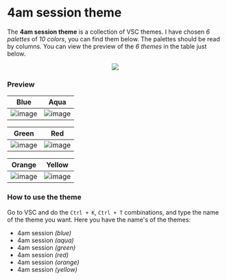 # 4am session theme

The **4am session theme** is a collection of VSC themes. I have chosen *6 palettes* of *10 colors*, you can find them below. The palettes should be read by columns. You can view the preview of the *6 themes* in the table just below.

<p align="center"><img src="https://user-images.githubusercontent.com/73474137/194851524-3543d12a-64dc-4782-9ac2-05b5affb1f84.png"></p>

### Preview

| Blue | Aqua |
| - | - |
| ![image](https://user-images.githubusercontent.com/73474137/194817284-520474cd-3b18-4f5e-baca-8e11d1c79e07.png) | ![image](https://user-images.githubusercontent.com/73474137/194822443-65259bd0-06b8-4755-9ad1-2837c1002b3b.png) |

| Green | Red |
| - | - |
| ![image](https://user-images.githubusercontent.com/73474137/194836873-5074dabd-01d4-477b-a105-78c829822868.png) | ![image](https://user-images.githubusercontent.com/73474137/194842413-f3e6e3a3-18b0-4bd1-840d-eaa1558148b5.png) |

| Orange | Yellow |
| - | - |
| ![image](https://user-images.githubusercontent.com/73474137/194849201-543baaca-90d5-478c-ae89-125bd9a99bac.png) | ![image](https://user-images.githubusercontent.com/73474137/194850771-e3b8e6d8-86d6-4b4b-8163-68a61c02b438.png) |

### How to use the theme

Go to VSC and do the `Ctrl + K`, `Ctrl + T` combinations, and type the name of the theme you want. Here you have the name's of the themes:

- 4am session *(blue)*
- 4am session *(aqua)*
- 4am session *(green)*
- 4am session *(red)*
- 4am session *(orange)*
- 4am session *(yellow)*
